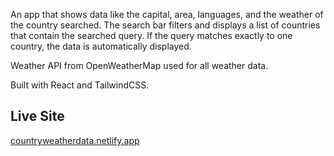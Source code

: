 An app that shows data like the capital, area, languages, and the weather of the country searched.
The search bar filters and displays a list of countries that contain the searched query. If the query matches exactly to one country, the data is automatically displayed.

Weather API from OpenWeatherMap used for all weather data.

Built with React and TailwindCSS.

## Live Site

[countryweatherdata.netlify.app](https://countryweatherdata.netlify.app/)
